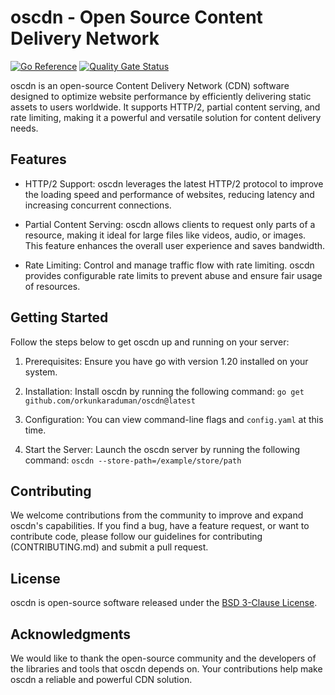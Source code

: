 # oscdn - Open Source Content Delivery Network

[![Go Reference](https://pkg.go.dev/badge/github.com/orkunkaraduman/oscdn.svg)](https://pkg.go.dev/github.com/orkunkaraduman/oscdn)
[![Quality Gate Status](https://sonarcloud.io/api/project_badges/measure?project=orkunkaraduman_oscdn&metric=alert_status)](https://sonarcloud.io/summary/new_code?id=orkunkaraduman_oscdn)

oscdn is an open-source Content Delivery Network (CDN) software designed to optimize website performance by efficiently
delivering static assets to users worldwide. It supports HTTP/2, partial content serving, and rate limiting, making it
a powerful and versatile solution for content delivery needs.

## Features

- HTTP/2 Support: oscdn leverages the latest HTTP/2 protocol to improve the loading speed and performance of websites,
reducing latency and increasing concurrent connections.

- Partial Content Serving: oscdn allows clients to request only parts of a resource, making it ideal for large files
like videos, audio, or images. This feature enhances the overall user experience and saves bandwidth.

- Rate Limiting: Control and manage traffic flow with rate limiting. oscdn provides configurable rate limits to prevent
abuse and ensure fair usage of resources.

## Getting Started

Follow the steps below to get oscdn up and running on your server:

1. Prerequisites: Ensure you have go with version 1.20 installed on your system.

2. Installation: Install oscdn by running the following command: `go get github.com/orkunkaraduman/oscdn@latest`

3. Configuration: You can view command-line flags and `config.yaml` at this time. 

4. Start the Server: Launch the oscdn server by running the following command: `oscdn --store-path=/example/store/path`

## Contributing

We welcome contributions from the community to improve and expand oscdn's capabilities. If you find a bug, have a
feature request, or want to contribute code, please follow our guidelines for contributing (CONTRIBUTING.md) and submit
a pull request.

## License

oscdn is open-source software released under the [BSD 3-Clause License](https://opensource.org/licenses/BSD-3-Clause).

## Acknowledgments

We would like to thank the open-source community and the developers of the libraries and tools that oscdn depends on.
Your contributions help make oscdn a reliable and powerful CDN solution.
